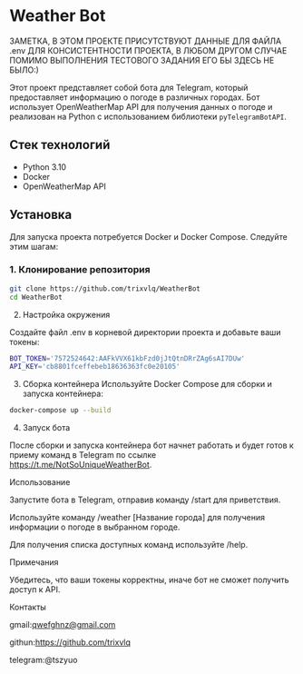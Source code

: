 # Weather Bot

ЗАМЕТКА, В ЭТОМ ПРОЕКТЕ ПРИСУТСТВУЮТ ДАННЫЕ ДЛЯ ФАЙЛА .env ДЛЯ КОНСИСТЕНТНОСТИ ПРОЕКТА, В ЛЮБОМ ДРУГОМ СЛУЧАЕ ПОМИМО ВЫПОЛНЕНИЯ ТЕСТОВОГО ЗАДАНИЯ ЕГО БЫ ЗДЕСЬ НЕ БЫЛО:)

Этот проект представляет собой бота для Telegram, который предоставляет информацию о погоде в различных городах. Бот использует OpenWeatherMap API для получения данных о погоде и реализован на Python с использованием библиотеки `pyTelegramBotAPI`.

## Стек технологий

- Python 3.10
- Docker
- OpenWeatherMap API

## Установка

Для запуска проекта потребуется Docker и Docker Compose. Следуйте этим шагам:

### 1. Клонирование репозитория

```bash
git clone https://github.com/trixvlq/WeatherBot
cd WeatherBot
```

2. Настройка окружения

Создайте файл .env в корневой директории проекта и добавьте ваши токены:
```bash
BOT_TOKEN='7572524642:AAFkVVX61kbFzd0jJtQtnDRrZAg6sAI7DUw'
API_KEY='cb8801fceffebeb18636363fc0e20105'
```

3. Сборка контейнера
Используйте Docker Compose для сборки и запуска контейнера:

``` bash
docker-compose up --build
```
4. Запуск бота

После сборки и запуска контейнера бот начнет работать и будет готов к приему команд в Telegram по ссылке https://t.me/NotSoUniqueWeatherBot.

Использование


Запустите бота в Telegram, отправив команду /start для приветствия.

Используйте команду /weather [Название города] для получения информации о погоде в выбранном городе.

Для получения списка доступных команд используйте /help.

Примечания


Убедитесь, что ваши токены корректны, иначе бот не сможет получить доступ к API.

Контакты

gmail:qwefghnz@gmail.com

githun:https://github.com/trixvlq

telegram:@tszyuo
